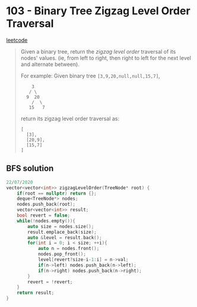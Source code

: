 # 103 - Binary Tree Zigzag Level Order Traversal

[leetcode](https://leetcode.com/problems/binary-tree-zigzag-level-order-traversal/)

> Given a binary tree, return the *zigzag level order* traversal of its nodes' values. (ie, from left to right, then right to left for the next level and alternate between).
>
> For example:
>  Given binary tree `[3,9,20,null,null,15,7]`,
>
> ```
>     3
>    / \
>   9  20
>     /  \
>    15   7
> ```
>
> return its zigzag level order traversal as:
>
> ```
> [
>   [3],
>   [20,9],
>   [15,7]
> ]
> ```

## BFS solution

```cpp
22/07/2020
vector<vector<int>> zigzagLevelOrder(TreeNode* root) {
    if(root == nullptr) return {};
    deque<TreeNode*> nodes;
    nodes.push_back(root);
    vector<vector<int>> result;
    bool revert = false;
    while(!nodes.empty()){
        auto size = nodes.size();
        result.emplace_back(size);
        auto &level = result.back();
        for(int i = 0; i < size; ++i){
            auto n = nodes.front();
            nodes.pop_front();
            level[revert?size-i-1:i] = n->val;
            if(n->left) nodes.push_back(n->left);
            if(n->right) nodes.push_back(n->right);
        }
        revert = !revert;
    }
    return result;
}
```